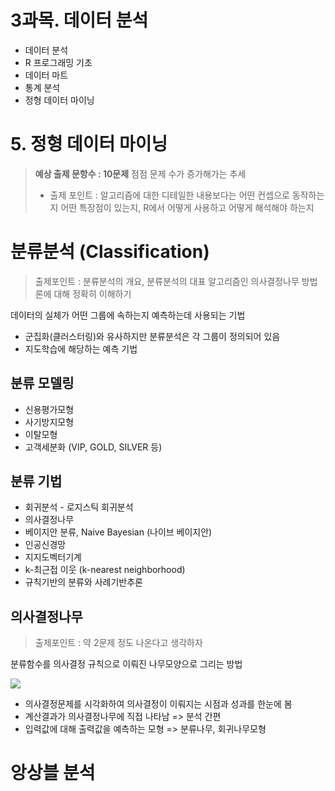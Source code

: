 # 3과목. 데이터 분석

* 데이터 분석
* R 프로그래밍 기초
* 데이터 마트
* 통계 분석
* 정형 데이터 마이닝



# 5. 정형 데이터 마이닝

> **예상 출제 문항수 : 10문제**
> 점점 문제 수가 증가해가는 추세
>
> * 출제 포인트 : 알고리즘에 대한 디테일한 내용보다는 어떤 컨셉으로 동작하는지 어떤 특장점이 있는지, R에서 어떻게 사용하고 어떻게 해석해야 하는지



# 분류분석 (Classification)

> 출제포인트 : 분류분석의 개요, 분류분석의 대표 알고리즘인 의사결정나무 방법론에 대해 정확히 이해하기

데이터의 실체가 어떤 그룹에 속하는지 예측하는데 사용되는 기법

* 군집화(클러스터링)와 유사하지만 분류분석은 각 그룹이 정의되어 있음
* 지도학습에 해당하는 예측 기법

## 분류 모델링

* 신용평가모형
* 사기방지모형
* 이탈모형
* 고객세분화 (VIP, GOLD, SILVER 등)

## 분류 기법

* 회귀분석 - 로지스틱 회귀분석
* 의사결정나무
* 베이지안 분류, Naive Bayesian (나이브 베이지안)
* 인공신경망
* 지지도벡터기계
* k-최근접 이웃 (k-nearest neighborhood)
* 규칙기반의 분류와 사례기반추론

## 의사결정나무

> 출제포인트 : 약 2문제 정도 나온다고 생각하자

분류함수를 의사결정 규칙으로 이뤄진 나무모양으로 그리는 방법

![](http://1.bp.blogspot.com/-Q5ZTRRaODJQ/UVVLD3Gy0fI/AAAAAAAAABs/W0RsRslF29E/s1600/%EC%9D%98%EC%82%AC%EA%B2%B0%EC%A0%95%EB%82%98%EB%AC%B4.gif)



* 의사결정문제를 시각화하여 의사결정이 이뤄지는 시점과 성과를 한눈에 봄
* 계산결과가 의사결정나무에 직접 나타남 => 분석 간편
* 입력값에 대해 출력값을 예측하는 모형 => 분류나무, 회귀나무모형



# 앙상블 분석